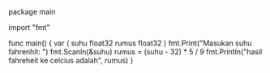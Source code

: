package main

import "fmt"

func main() {
	var (
		suhu  float32
		rumus float32
	)
	fmt.Print("Masukan suhu fahrenhit: ")
	fmt.Scanln(&suhu)
	rumus = (suhu - 32) * 5 / 9
	fmt.Println("hasil fahreheit ke celcius adalah", rumus)
}
